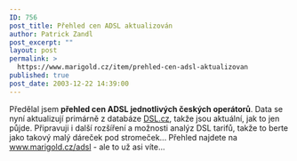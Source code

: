 ```yaml
---
ID: 756
post_title: Přehled cen ADSL aktualizován
author: Patrick Zandl
post_excerpt: ""
layout: post
permalink: >
  https://www.marigold.cz/item/prehled-cen-adsl-aktualizovan
published: true
post_date: 2003-12-22 14:39:00
---
```

Předělal jsem <STRONG>přehled cen ADSL jednotlivých českých operátorů</STRONG>. Data se nyní aktualizují primárně z databáze <A href="http://www.dsl.cz/" target=_blank>DSL.cz</A>, takže jsou aktuální, jak to jen půjde. Připravuji i další rozšíření a možnosti analýz DSL tarifů, takže to berte jako takový malý dáreček pod stromeček... Přehled najdete na <A href="http://www.marigold.cz/adsl">www.marigold.cz/adsl</A> - ale to už asi víte...